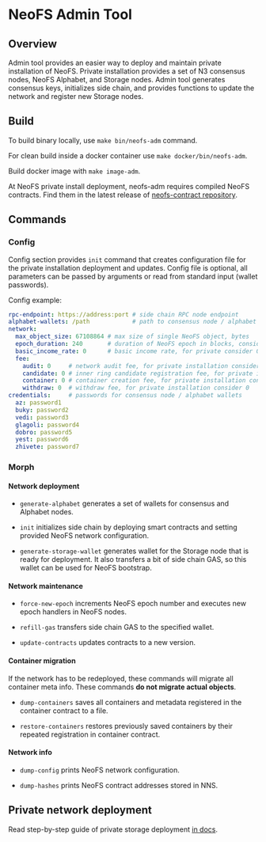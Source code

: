 # NeoFS Admin Tool

## Overview

Admin tool provides an easier way to deploy and maintain private installation
of NeoFS. Private installation provides a set of N3 consensus nodes, NeoFS 
Alphabet, and Storage nodes. Admin tool generates consensus keys, initializes 
side chain, and provides functions to update the network and register new
Storage nodes.

## Build

To build binary locally, use `make bin/neofs-adm` command. 

For clean build inside a docker container use `make docker/bin/neofs-adm`. 

Build docker image with `make image-adm`.

At NeoFS private install deployment, neofs-adm requires compiled NeoFS 
contracts. Find them in the latest release of 
[neofs-contract repository](https://github.com/nspcc-dev/neofs-contract/releases).


## Commands

### Config

Config section provides `init` command that creates configuration file for the
private installation deployment and updates. Config file is optional, all
parameters can be passed by arguments or read from standard input (wallet 
passwords).

Config example:
```yaml
rpc-endpoint: https://address:port # side chain RPC node endpoint
alphabet-wallets: /path            # path to consensus node / alphabet wallets storage
network:
  max_object_size: 67108864 # max size of single NeoFS object, bytes
  epoch_duration: 240       # duration of NeoFS epoch in blocks, consider block generation frequency in side chain
  basic_income_rate: 0      # basic income rate, for private consider 0
  fee:
    audit: 0     # network audit fee, for private installation consider 0
    candidate: 0 # inner ring candidate registration fee, for private installation consider 0
    container: 0 # container creation fee, for private installation consider 0
    withdraw: 0  # withdraw fee, for private installation consider 0
credentials:     # passwords for consensus node / alphabet wallets
  az: password1
  buky: password2
  vedi: password3
  glagoli: password4
  dobro: password5
  yest: password6
  zhivete: password7
```

### Morph

#### Network deployment

- `generate-alphabet` generates a set of wallets for consensus and 
  Alphabet nodes. 

- `init` initializes side chain by deploying smart contracts and
  setting provided NeoFS network configuration.

- `generate-storage-wallet` generates wallet for the Storage node that 
  is ready for deployment. It also transfers a bit of side chain GAS, so this 
  wallet can be used for NeoFS bootstrap.

#### Network maintenance

- `force-new-epoch` increments NeoFS epoch number and executes new epoch
  handlers in NeoFS nodes.

- `refill-gas` transfers side chain GAS to the specified wallet. 

- `update-contracts` updates contracts to a new version.

#### Container migration

If the network has to be redeployed, these commands will migrate all container meta
info. These commands **do not migrate actual objects**.

- `dump-containers` saves all containers and metadata registered in the container
  contract to a file.

- `restore-containers` restores previously saved containers by their repeated registration in 
 container contract.

#### Network info

- `dump-config` prints NeoFS network configuration.

- `dump-hashes` prints NeoFS contract addresses stored in NNS.


## Private network deployment

Read step-by-step guide of private storage deployment [in docs](./docs/deploy.md).
